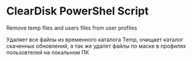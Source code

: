 # ClearDisk PowerShel Script
Remove temp files and users files from user profiles

Удаляет все файлы из временного каталога Temp, очищает каталог скаченных обновлений,
а так же удалет файлы по маске в профилях пользовтелей на локальном ПК
